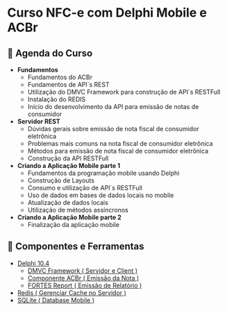 <h1>Curso NFC-e com Delphi Mobile e ACBr</h1>
  

<h2>📅 Agenda do Curso</h2>  

* **Fundamentos**
  * Fundamentos do ACBr
  * Fundamentos de API´s REST
  * Utilização do DMVC Framework para construção de API´s RESTFull
  * Instalação do REDIS
  * Início do desenvolvimento da API para emissão de notas de consumidor
* **Servidor REST**
  * Dúvidas gerais sobre emissão de nota fiscal de consumidor eletrônica
  * Problemas mais comuns na nota fiscal de consumidor eletrônica 
  * Métodos para emissão de nota fiscal de consumidor eletrônica
  * Construção da API RESTFull
* **Criando a Aplicação Mobile parte 1**
  * Fundamentos da programação mobile usando Delphi
  * Construção de Layouts
  * Consumo e utilização de API´s RESTFull
  * Uso de dados em bases de dados locais no mobile
  * Atualização de dados locais
  * Utilização de métodos assíncronos
* **Criando a Aplicação Mobile parte 2**
  * Finalização da aplicação mobile 

<h2>🧰 Componentes e Ferramentas</h2>  

* [Delphi 10.4](https://www.embarcadero.com/br/)
  * [DMVC Framework ( Servidor e Client )](https://github.com/danieleteti/delphimvcframework/)
  * [Componente ACBr ( Emissão da Nota )](https://acbr.sourceforge.io/ACBrMonitor/ComousaroSVN.html)
  * [FORTES Report ( Emissão de Relatório )](https://github.com/fortesinformatica/fortesreport-ce)
* [Redis ( Gerenciar Cache no Servidor )](https://redis.io/)
* [SQLite ( Database Mobile )](https://www.sqlite.org/index.html)
  

